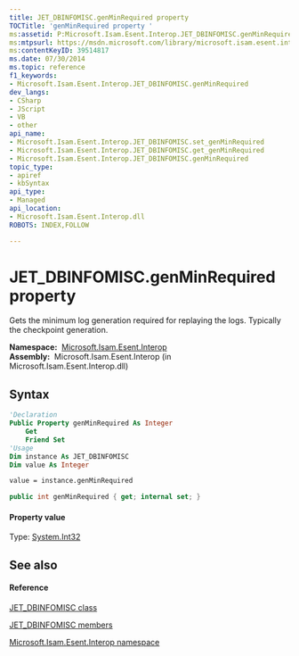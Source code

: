 ```yaml
---
title: JET_DBINFOMISC.genMinRequired property 
TOCTitle: 'genMinRequired property '
ms:assetid: P:Microsoft.Isam.Esent.Interop.JET_DBINFOMISC.genMinRequired
ms:mtpsurl: https://msdn.microsoft.com/library/microsoft.isam.esent.interop.jet_dbinfomisc.genminrequired(v=EXCHG.10)
ms:contentKeyID: 39514817
ms.date: 07/30/2014
ms.topic: reference
f1_keywords:
- Microsoft.Isam.Esent.Interop.JET_DBINFOMISC.genMinRequired
dev_langs:
- CSharp
- JScript
- VB
- other
api_name: 
- Microsoft.Isam.Esent.Interop.JET_DBINFOMISC.set_genMinRequired
- Microsoft.Isam.Esent.Interop.JET_DBINFOMISC.get_genMinRequired
- Microsoft.Isam.Esent.Interop.JET_DBINFOMISC.genMinRequired
topic_type: 
- apiref
- kbSyntax
api_type: 
- Managed
api_location: 
- Microsoft.Isam.Esent.Interop.dll
ROBOTS: INDEX,FOLLOW

---
```


# JET_DBINFOMISC.genMinRequired property

Gets the minimum log generation required for replaying the logs. Typically the checkpoint generation.

**Namespace:**  [Microsoft.Isam.Esent.Interop](hh596136\(v=exchg.10\).md)  
**Assembly:**  Microsoft.Isam.Esent.Interop (in Microsoft.Isam.Esent.Interop.dll)

## Syntax

``` vb
'Declaration
Public Property genMinRequired As Integer
    Get
    Friend Set
'Usage
Dim instance As JET_DBINFOMISC
Dim value As Integer

value = instance.genMinRequired
```

``` csharp
public int genMinRequired { get; internal set; }
```

#### Property value

Type: [System.Int32](https://docs.microsoft.com/dotnet/api/system.int32?redirectedfrom=MSDN)  

## See also

#### Reference

[JET_DBINFOMISC class](hh538867\(v=exchg.10\).md)

[JET_DBINFOMISC members](hh566148\(v=exchg.10\).md)

[Microsoft.Isam.Esent.Interop namespace](hh596136\(v=exchg.10\).md)

